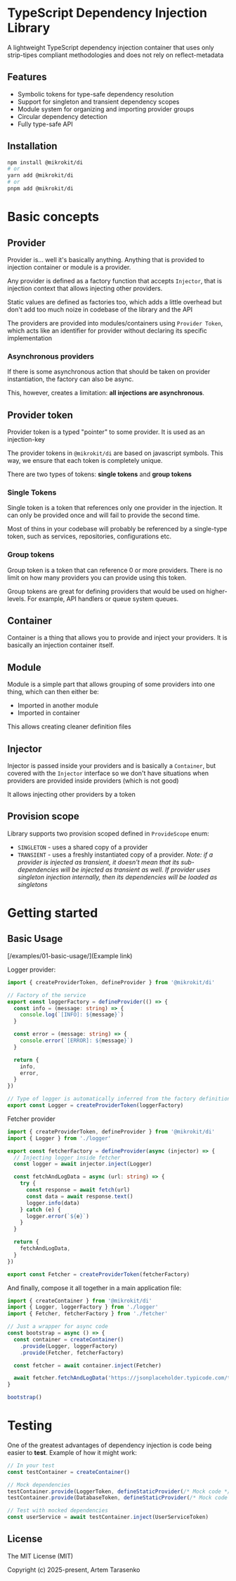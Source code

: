 # TypeScript Dependency Injection Library

A lightweight TypeScript dependency injection container that uses only strip-tipes compliant methodologies and does not rely on reflect-metadata

## Features

- Symbolic tokens for type-safe dependency resolution
- Support for singleton and transient dependency scopes
- Module system for organizing and importing provider groups
- Circular dependency detection
- Fully type-safe API

## Installation

```bash
npm install @mikrokit/di
# or
yarn add @mikrokit/di
# or
pnpm add @mikrokit/di
```

# Basic concepts

## Provider

Provider is... well it's basically anything. Anything that is provided to injection container or module is a provider.

Any provider is defined as a factory function that accepts `Injector`, that is injection context that allows injecting other providers.

Static values are defined as factories too, which adds a little overhead but don't add too much noize in codebase of the library and the API

The providers are provided into modules/containers using `Provider Token`, which acts like an identifier for provider without declaring its specific implementation

### Asynchronous providers

If there is some asynchronous action that should be taken on provider instantiation, the factory can also be async.

This, however, creates a limitation: **all injections are asynchronous**.

## Provider token

Provider token is a typed "pointer" to some provider. It is used as an injection-key

The provider tokens in `@mikrokit/di` are based on javascript symbols. This way, we ensure that each token is completely unique.

There are two types of tokens: **single tokens** and **group tokens**

### Single Tokens

Single token is a token that references only one provider in the injection. It can only be provided once and will fail to provide the second time.

Most of thins in your codebase will probably be referenced by a single-type token, such as services, repositories, configurations etc.

### Group tokens

Group token is a token that can reference 0 or more providers. There is no limit on how many providers you can provide using this token.

Group tokens are great for defining providers that would be used on higher-levels. For example, API handlers or queue system queues.

## Container

Container is a thing that allows you to provide and inject your providers. It is basically an injection container itself.

## Module

Module is a simple part that allows grouping of some providers into one thing, which can then either be:

- Imported in another module
- Imported in container

This allows creating cleaner definition files

## Injector

Injector is passed inside your providers and is basically a `Container`, but covered with the `Injector` interface so we don't have situations when providers are provided inside providers (which is not good)

It allows injecting other providers by a token

## Provision scope

Library supports two provision scoped defined in `ProvideScope` enum:

- `SINGLETON` - uses a shared copy of a provider
- `TRANSIENT` - uses a freshly instantiated copy of a provider. _Note: if a provider is injected as transient, it doesn't mean that its sub-dependencies will be injected as transient as well. If provider uses singleton injection internally, then its dependencies will be loaded as singletons_

# Getting started

## Basic Usage

[/examples/01-basic-usage/](Example link)

Logger provider:

```ts
import { createProviderToken, defineProvider } from '@mikrokit/di'

// Factory of the service
export const loggerFactory = defineProvider(() => {
  const info = (message: string) => {
    console.log(`[INFO]: ${message}`)
  }

  const error = (message: string) => {
    console.error(`[ERROR]: ${message}`)
  }

  return {
    info,
    error,
  }
})

// Type of logger is automatically inferred from the factory definition
export const Logger = createProviderToken(loggerFactory)
```

Fetcher provider

```ts
import { createProviderToken, defineProvider } from '@mikrokit/di'
import { Logger } from './logger'

export const fetcherFactory = defineProvider(async (injector) => {
  // Injecting logger inside fetcher
  const logger = await injector.inject(Logger)

  const fetchAndLogData = async (url: string) => {
    try {
      const response = await fetch(url)
      const data = await response.text()
      logger.info(data)
    } catch (e) {
      logger.error(`${e}`)
    }
  }

  return {
    fetchAndLogData,
  }
})

export const Fetcher = createProviderToken(fetcherFactory)
```

And finally, compose it all together in a main application file:

```ts
import { createContainer } from '@mikrokit/di'
import { Logger, loggerFactory } from './logger'
import { Fetcher, fetcherFactory } from './fetcher'

// Just a wrapper for async code
const bootstrap = async () => {
  const container = createContainer()
    .provide(Logger, loggerFactory)
    .provide(Fetcher, fetcherFactory)

  const fetcher = await container.inject(Fetcher)

  await fetcher.fetchAndLogData('https://jsonplaceholder.typicode.com/todos/1')
}

bootstrap()
```

# Testing

One of the greatest advantages of dependency injection is code being easier to **test**. Example of how it might work:

```typescript
// In your test
const testContainer = createContainer()

// Mock dependencies
testContainer.provide(LoggerToken, defineStaticProvider(/* Mock code */))
testContainer.provide(DatabaseToken, defineStaticProvider(/* Mock code */))

// Test with mocked dependencies
const userService = await testContainer.inject(UserServiceToken)
```

## License

The MIT License (MIT)

Copyright (c) 2025-present, Artem Tarasenko
